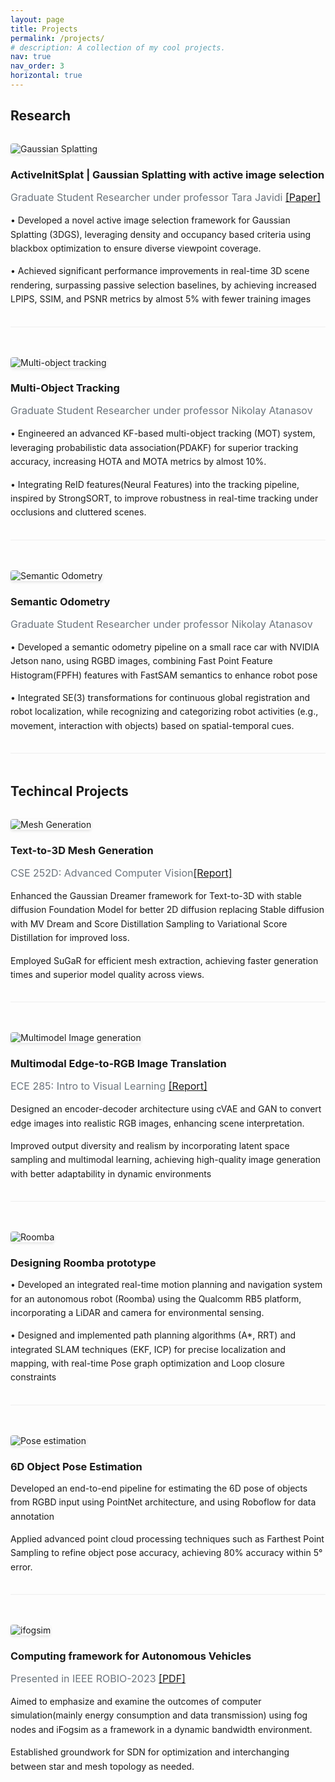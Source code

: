 ```yaml
---
layout: page
title: Projects
permalink: /projects/
# description: A collection of my cool projects.
nav: true
nav_order: 3
horizontal: true
---
```


<!-- pages/projects.md -->
<div class="projects">
  <div class="container">
    <h2>Research</h2>
    <!-- Project 1 -->
    <div class="row project-item align-items-center">
      <div class="col-md-4">
        <img src="/assets/img/3dgs.png" alt="Gaussian Splatting" class="img-fluid rounded">
      </div>
      <div class="col-md-8">
        <h3>ActiveInitSplat | Gaussian Splatting with active image selection</h3>
        <p class="project-subtitle">Graduate Student Researcher under professor Tara Javidi <a href="https://arxiv.org/abs/2503.06859" class="project-paper">[Paper]</a></p>
        <p class="project-description">
          •  Developed a novel active image selection framework for Gaussian Splatting (3DGS), leveraging density and occupancy based criteria using blackbox optimization to ensure diverse viewpoint coverage.
        </p>
        <p class="project-description">
          • Achieved significant performance improvements in real-time 3D scene rendering, surpassing passive selection baselines, by achieving increased LPIPS, SSIM, and PSNR metrics by almost 5% with fewer training images
        </p>
      </div>
    </div>
    <!-- Project 2 -->
    <div class="row project-item align-items-center">
      <div class="col-md-4">
        <img src="/assets/img/mot.gif" alt="Multi-object tracking" class="img-fluid rounded">
      </div>
      <div class="col-md-8">
        <h3>Multi-Object Tracking</h3>
        <p class="project-subtitle">Graduate Student Researcher under professor Nikolay Atanasov</p>
        <p class="project-description">
          • Engineered an advanced KF-based multi-object tracking (MOT) system, leveraging probabilistic data association(PDAKF) for superior tracking accuracy, increasing HOTA and MOTA metrics by almost 10%.
        </p>
        <p class="project-description">
          • Integrating ReID features(Neural Features) into the tracking pipeline, inspired by StrongSORT, to improve robustness in real-time tracking under occlusions and cluttered scenes.
        </p>
      </div>
    </div>
    <!-- Project 3 -->
    <div class="row project-item align-items-center">
      <div class="col-md-4">
        <img src="/assets/img/semantics.gif" alt="Semantic Odometry" class="img-fluid rounded">
      </div>
      <div class="col-md-8">
        <h3>Semantic Odometry </h3>
        <p class="project-subtitle">Graduate Student Researcher under professor Nikolay Atanasov</p>
        <p class="project-description">
            • Developed a semantic odometry pipeline on a small race car with NVIDIA Jetson nano, using RGBD images, combining Fast Point Feature Histogram(FPFH) features with FastSAM semantics to enhance robot pose
        </p>
        <p class="project-description">
            • Integrated SE(3) transformations for continuous global registration and robot localization, while recognizing and categorizing robot activities (e.g., movement, interaction with objects) based on spatial-temporal cues.
        </p>
      </div>
    </div>
    <h2>Techincal Projects</h2>
    <!-- Project 3 -->
    <div class="row project-item align-items-center">
      <div class="col-md-4">
        <img src="/assets/img/tiara.gif" alt="Mesh Generation" class="img-fluid rounded">
      </div>
      <div class="col-md-8">
        <h3>Text-to-3D Mesh Generation</h3>
        <p class="project-subtitle">CSE 252D: Advanced Computer Vision<a href="https://drive.google.com/file/d/1nhhBTaKQcUYS6MWLehpMoR1DqQR40ikt/view?usp=sharing" class="project-report">[Report]</a></p>
        <p class="project-description">
          Enhanced the Gaussian Dreamer framework for Text-to-3D with stable diffusion Foundation Model for better 2D diffusion replacing Stable diffusion with MV Dream and Score Distillation Sampling to Variational Score Distillation for improved loss. 
        </p>
          <p class="project-description">
          Employed SuGaR for efficient mesh extraction, achieving faster generation times and superior model quality across views.
        </p>
      </div>
    </div>
    <!-- Project 4 -->
    <div class="row project-item align-items-center">
      <div class="col-md-4">
        <img src="/assets/img/ece_285.png" alt="Multimodel Image generation" class="img-fluid rounded">
      </div>
      <div class="col-md-8">
        <h3>Multimodal Edge-to-RGB Image Translation</h3>
        <p class="project-subtitle">ECE 285: Intro to Visual Learning <a href="https://drive.google.com/file/d/1jL64gvW_CLYag41Dofts2-F_s6b5ICf_/view?usp=sharing" class="project-report">[Report]</a></p>
        <p class="project-description">
         Designed an encoder-decoder architecture using cVAE and GAN to convert edge images into realistic RGB images, enhancing scene interpretation.
        </p>
          <p class="project-description">
          Improved output diversity and realism by incorporating latent space sampling and multimodal learning, achieving high-quality image generation with better adaptability in dynamic environments
        </p>
      </div>
    </div>
    <!-- Project 4 -->
    <div class="row project-item align-items-center">
      <div class="col-md-4">
        <img src="/assets/img/hqdefault.jpg" alt="Roomba" class="img-fluid rounded">
      </div>
      <div class="col-md-8">
        <h3>Designing Roomba prototype</h3>
        <p class="project-description">
         • Developed an integrated real-time motion planning and navigation system for an autonomous robot (Roomba) using the Qualcomm RB5 platform, incorporating a LiDAR and camera for environmental sensing.
        </p>
          <p class="project-description">
            • Designed and implemented path planning algorithms (A*, RRT) and integrated SLAM techniques (EKF, ICP) for precise localization and mapping, with real-time Pose graph optimization and Loop closure constraints        
            </p>
      </div>
    </div>
        <!-- Project 4 -->
    <div class="row project-item align-items-center">
      <div class="col-md-4">
        <img src="/assets/img/6dpose.png" alt="Pose estimation" class="img-fluid rounded">
      </div>
      <div class="col-md-8">
        <h3>6D Object Pose Estimation</h3>
        <p class="project-description">
         Developed an end-to-end pipeline for estimating the 6D pose of objects from RGBD input using PointNet architecture, and using Roboflow for data annotation
        </p>
          <p class="project-description">
          Applied advanced point cloud processing techniques such as Farthest Point Sampling to refine object pose accuracy, achieving 80% accuracy within 5° error.
        </p>
      </div>
    </div>
        <!-- Project 4 -->
    <div class="row project-item align-items-center">
      <div class="col-md-4">
        <img src="/assets/img/ifogsim.png" alt="ifogsim" class="img-fluid rounded">
      </div>
      <div class="col-md-8">
        <h3>Computing framework for Autonomous Vehicles</h3>
        <p class="project-subtitle">Presented in IEEE ROBIO-2023 <a href="https://ieeexplore.ieee.org/document/10355008" class="project-report">[PDF]</a></p>
        <p class="project-description">
         Aimed to emphasize and examine the outcomes of computer simulation(mainly energy consumption and data transmission) using fog nodes and iFogsim as a framework in a dynamic bandwidth environment.
        </p>
          <p class="project-description">
         Established groundwork for SDN for optimization and interchanging between star and mesh topology as needed.
        </p>
      </div>
    </div>

  </div>
</div>

<style>
.project-item {
  margin-bottom: 3rem;
  padding-bottom: 2rem;
  border-bottom: 1px solid #eee;
}

.project-item:last-child {
  border-bottom: none;
}

.project-subtitle {
  color: #6c757d;
  margin-bottom: 1rem;
  font-size: 1rem;
}

.project-link {
  color: #0d6efd;
  text-decoration: none;
  margin-left: 0.5rem;
}

.project-link:hover {
  text-decoration: underline;
}

.project-description {
  margin-bottom: 0;
  line-height: 1.6;
}

h2 {
  margin-bottom: 2rem;
  /* color: #343a40; */
}

h3 {
  margin-bottom: 0.5rem;
  /* color: #495057; */
}

.img-fluid {
  max-width: 100%;
  height: auto;
  box-shadow: 0 2px 4px rgba(0,0,0,0.1);
}

.rounded {
  border-radius: 0.25rem;
}
</style>